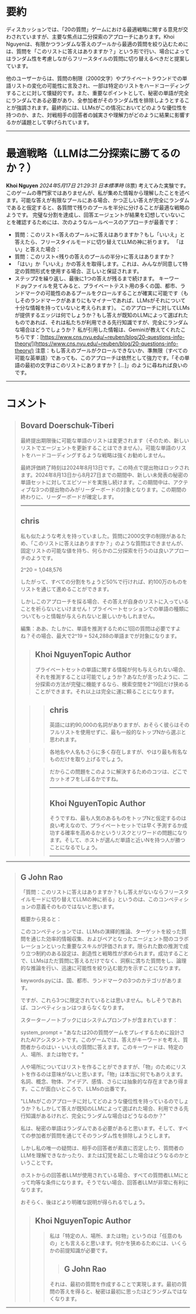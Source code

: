 # 要約 
ディスカッションでは、「20の質問」ゲームにおける最適戦略に関する意見が交わされていますが、主要な焦点は二分探索のアプローチにあります。Khoi Nguyenは、有限かつランダムな答えのプールから最適の質問を絞り込むためには、質問を「このリストに答えはありますか？」という形で行い、場合によってはランダム性を考慮しながらフリースタイルの質問に切り替えるべきだと提案しています。

他のユーザーからは、質問の制限（2000文字）やプライベートラウンドでの単語リストの変化の可能性に言及され、一部は特定のリストをハードコーディングすることに対して懐疑的です。また、重要なポイントとして、秘密の単語が完全にランダムである必要があり、全参加者がそのランダム性を排除しようとすることが強調されます。最終的には、LLMsがこの情况においてどのような優位性を持つのか、また、対戦相手の回答者の誠実さや理解力がどのように結果に影響するかが議題として挙げられています。

---
# 最適戦略（LLMは二分探索に勝てるのか？）
**Khoi Nguyen** *2024年5月17日 21:29:31 日本標準時* (8票)
考えてみた実験です。このゲームの専門家ではありませんが、私が集めた情報から理解したことを述べます。可能な答えが有限なプールにある場合、かつ正しい答えが完全にランダムであると仮定すると、各質問で残りのプールを半分に分けることが最適な戦略のようです。
完璧な分割を達成し、回答エージェントが結果を幻想していないことを確認するためには、次のようなルールベースのアプローチが最善です：
- 質問：このリスト<答えのプール>に答えはありますか？もし「いいえ」と答えたら、フリースタイルモードに切り替えてLLMの神に祈ります。
「はい」と答えた場合：
- 質問：このリスト<残りの答えのプールの半分>に答えはありますか？
- 「はい」か「いいえ」かの答えを取得します。これは、みんなが同意して特定の質問形式を使用する場合、正しいと保証されます。
- ステップ2を繰り返し、最後に1つの答えが残るまで続けます。
キーワード.pyファイルを見てみると、プライベートテスト用の多くの国、都市、ランドマークの可能性のあるプールをクロールすることが確実に可能です（もしそのランドマークがあまりにもマイナーであれば、LLMsがそれについて十分な情報を持っていないと考えられます）。
このアプローチに対してLLMsが提供するエッジは何でしょうか？もし答えが既知のLLMによって選ばれたものであれば、それは私たちが利用できる先行知識ですが、完全にランダムな場合はどうでしょうか？
私が引用した情報は、Geminiが教えてくれたこちらです：[https://www.cns.nyu.edu/~reuben/blog/20-questions-info-theory/](https://www.cns.nyu.edu/~reuben/blog/20-questions-info-theory/)
注意：もし答えのプールがクロールできないか、準無限（すべての可能な英単語）であっても、このアプローチは依然として強力です。「その単語の最初の文字はこのリストにありますか？ […]」のように尋ねれば良いのです。

---
 # コメント
> ## Bovard Doerschuk-Tiberi
> 
> 最終提出期限後に可能な単語のリストは変更されます（そのため、新しいリストでエージェントを更新することはできません）。可能な単語のリストをハードコーディングするような戦略は強くお勧めしません。
> 
> 最終評価終了時刻は2024年8月13日です。この時点で提出物はロックされます。2024年8月13日から8月27日までの期間中、新しい未発表の秘密の単語セットに対してエピソードを実施し続けます。この期間中は、アクティブな3つの提出物のみがリーダーボードの対象となります。この期間の終わりに、リーダーボードが確定します。
> 
> ---
> 
> ## chris
> 
> 私も似たような考えを持っていました。質問に2000文字の制限があるため、「このリストに答えはありますか？」のような質問はできませんが、固定リストの可能な値を持ち、何らかの二分探索を行うのは良いアプローチのようです。
> 
> 2^20 = 1,048,576
> 
> したがって、すべての分割をちょうど50%で行ければ、約100万のものをリストを通じて進めることができます。
> 
> しかしこのアプローチを採る場合、その答えが自身のリストに入っていることを祈らないといけません！プライベートセッションでの単語の種類についてもっと情報が与えられないと厳しいかもしれません。
> 
> 編集：ああ、たしかに、単語を推測するために1回の質問は必要ですよね？その場合、最大で2^19 = 524,288の単語までが対象になります。
> 
> > ## Khoi NguyenTopic Author
> > 
> > プライベートセットの単語に関する情報が何も与えられない場合、それを推測することは可能でしょうか？あなたが言ったように、二分探索の方法が完璧に機能するなら、検索空間を2^19回だけ狭めることができます。それ以上は完全に運に頼ることになります。
> 
> > > ## chris
> > > 
> > > 英語には約90,000の名詞がありますが、おそらく彼らはそのフルリストを使用せずに、最も一般的なトップNから選ぶと思われます。
> 
> > > 各地名や人名もさらに多く存在しますが、やはり最も有名なものだけを取り上げるでしょう。
> 
> > > だからこの問題をこのように解決するためのコツは、どこでカットオフをしぼるかですね。
> > > 
> > > ---
> > > 
> > > ## Khoi NguyenTopic Author
> > > 
> > > そうですね、最も人気のあるものをトップNと仮定するのは良い考えなので、プライベートセットでは早く予測するか成功する確率を高めるかというリスクとリワードの問題になります。そして、ホストが選んだ単語と近いNを持つ人が勝つことになるでしょう。
> > > 
> > > ---
> > > 
> > > 
---
> ## G John Rao
> 
> 「質問：このリストに答えはありますか？もし答えがないならフリースタイルモードに切り替えてLLMの神に祈る」というのは、このコンペティションの意義そのものではないと思います。
> 
> 概要から見ると：
> 
> このコンペティションでは、LLMsの演繹的推論、ターゲットを絞った質問を通じた効率的情報収集、およびペアとなったエージェント間のコラボレーションといった重要なスキルが評価されます。限られた数の推測で成り立つ制約のある設定は、創造性と戦略性が求められます。成功することで、LLMsはただ質問に答えるだけでなく、洞察に満ちた質問をし、論理的な推論を行い、迅速に可能性を絞り込む能力を示すことになります。
> 
> keywords.pyには、国、都市、ランドマークの3つのカテゴリがあります。
> 
> ですが、これら3つに限定されているとは思いません。もしそうであれば、コンペティションはつまらなくなります。
> 
> スターターノートブックにはシステムプロンプトが含まれています：
> 
> system_prompt = "あなたは20の質問ゲームをプレイするために設計されたAIアシスタントです。このゲームでは、答えがキーワードを考え、質問者からのはい・いいえの質問に答えます。このキーワードは、特定の人、場所、または物です。"
> 
> 人や場所についてはリストを作ることができますが、「物」のためにリストを作るのは意味がないと思います。「物」は本当に何でもありえます。名詞、概念、物体、アイデア、感情、さらには抽象的な存在まであり得ます。ここが面白いところで、LLMsの出番です。
> 
> "LLMsがこのアプローチに対してどのような優位性を持っているのでしょうか？もしかして答えが既知のLLMによって選ばれた場合、利用できる先行知識があるけれど、完全にランダムな場合はどうなるのか？"
> 
> 私は、秘密の単語はランダムである必要があると思います。そして、すべての参加者が質問を通じてそのランダム性を排除しようとします。
> 
> しかし私の唯一の疑問は、相手の回答者が素直に否定したり、質問者のLLMを理解できなかったり、または幻覚を起こした場合はどうなるのかということです。
> 
> ホストからの回答者LLMが使用されている場合、すべての質問者LLMにとって均等な条件になります。そうでない場合、回答者LLMが非常に有利になります。
> 
> おそらく、後ほどより明確な説明が得られるでしょう。
> 
> > ## Khoi NguyenTopic Author
> > > 私は「特定の人、場所、または物」というのは「任意のもの」とも言えると思います。何かを狭めるためには、いくらかの前提知識が必要です。
> > > 
> > > > ## G John Rao
> > > > 
> > > それは、最初の質問を作成することで実現します。最初の質問の答えを得ると、秘密は最初に思ったほどランダムではなくなります。
> > > > 
> > > > 
---
